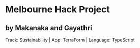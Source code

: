 # Melbourne Hack Project
## by Makanaka and Gayathri
Track: Sustainability
| App: TerraForm
| Language: TypeScript
